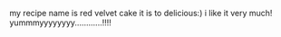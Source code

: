 my recipe name is red velvet cake it is to delicious:)
i like it very much!
yummmyyyyyyyy............!!!!
